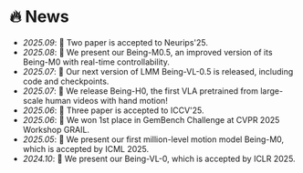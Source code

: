 # 🔥 News
- *2025.09*: 🎉 Two paper is accepted to Neurips'25.
- *2025.08*: 🎉 We present our Being-M0.5, an improved version of its Being-M0 with real-time controllability.
- *2025.07*: 🎉 Our next version of LMM Being-VL-0.5 is released, including code and checkpoints.
- *2025.07*: 🎉 We release Being-H0, the first VLA pretrained from large-scale human videos with hand motion!
- *2025.06*: 🎉 Three paper is accepted to ICCV'25.
- *2025.06*: 🎉 We won 1st place in GemBench Challenge at CVPR 2025 Workshop GRAIL.
- *2025.05*: 🎉 We present our first million-level motion model Being-M0, which is accepted by ICML 2025.
- *2024.10*: 🎉 We present our Being-VL-0, which is accepted by ICLR 2025.
